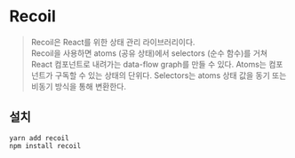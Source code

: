 # Recoil

> Recoil은 React를 위한 상태 관리 라이브러리이다.  
> Recoil을 사용하면 atoms (공유 상태)에서 selectors (순수 함수)를 거쳐 React 컴포넌트로 내려가는 data-flow graph를 만들 수 있다. Atoms는 컴포넌트가 구독할 수 있는 상태의 단위다. Selectors는 atoms 상태 값을 동기 또는 비동기 방식을 통해 변환한다.

## 설치

`yarn add recoil`  
`npm install recoil`

